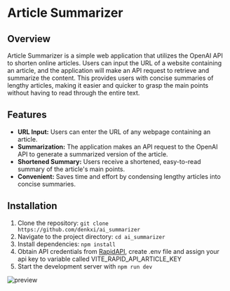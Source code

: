 # Article Summarizer

## Overview
Article Summarizer is a simple web application that utilizes the OpenAI API to shorten online articles. Users can input the URL of a website containing an article, and the application will make an API request to retrieve and summarize the content. This provides users with concise summaries of lengthy articles, making it easier and quicker to grasp the main points without having to read through the entire text.

## Features
- **URL Input:** Users can enter the URL of any webpage containing an article.
- **Summarization:** The application makes an API request to the OpenAI API to generate a summarized version of the article.
- **Shortened Summary:** Users receive a shortened, easy-to-read summary of the article's main points.
- **Convenient:** Saves time and effort by condensing lengthy articles into concise summaries.

## Installation
1. Clone the repository:
``` git clone https://github.com/denkxi/ai_summarizer ```
2. Navigate to the project directory:
``` cd ai_summarizer ```
3. Install dependencies:
``` npm install ```
4. Obtain API credentials from [RapidAPI](https://rapidapi.com/restyler/api/article-extractor-and-summarizer), create .env file and assign your api key to variable called VITE_RAPID_API_ARTICLE_KEY
5. Start the development server with ``` npm run dev ```

![preview](ai_summarizer_preview.png)